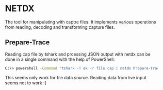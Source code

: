 ﻿# NETDX
The tool for manipulating with captre files. It implements various operations from reading, decoding and transforming 
capture files. 

## Prepare-Trace

Reading cap file by tshark and prcessing JSON output with netdx can be done in a single command with the help of PowerShell:

```bash
C:\> powershell -Command "tshark -T ek -r file.cap | netdx Prepare-Trace -w file.dcap STDIN"
```

This seems only work for file data source. Reading data from live input seems not to work :(